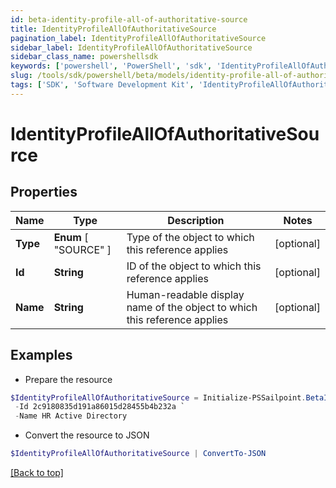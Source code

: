```yaml
---
id: beta-identity-profile-all-of-authoritative-source
title: IdentityProfileAllOfAuthoritativeSource
pagination_label: IdentityProfileAllOfAuthoritativeSource
sidebar_label: IdentityProfileAllOfAuthoritativeSource
sidebar_class_name: powershellsdk
keywords: ['powershell', 'PowerShell', 'sdk', 'IdentityProfileAllOfAuthoritativeSource', 'BetaIdentityProfileAllOfAuthoritativeSource'] 
slug: /tools/sdk/powershell/beta/models/identity-profile-all-of-authoritative-source
tags: ['SDK', 'Software Development Kit', 'IdentityProfileAllOfAuthoritativeSource', 'BetaIdentityProfileAllOfAuthoritativeSource']
---
```



# IdentityProfileAllOfAuthoritativeSource

## Properties

Name | Type | Description | Notes
------------ | ------------- | ------------- | -------------
**Type** |  **Enum** [  "SOURCE" ] | Type of the object to which this reference applies | [optional] 
**Id** | **String** | ID of the object to which this reference applies | [optional] 
**Name** | **String** | Human-readable display name of the object to which this reference applies | [optional] 

## Examples

- Prepare the resource
```powershell
$IdentityProfileAllOfAuthoritativeSource = Initialize-PSSailpoint.BetaIdentityProfileAllOfAuthoritativeSource  -Type SOURCE `
 -Id 2c9180835d191a86015d28455b4b232a `
 -Name HR Active Directory
```

- Convert the resource to JSON
```powershell
$IdentityProfileAllOfAuthoritativeSource | ConvertTo-JSON
```


[[Back to top]](#) 


